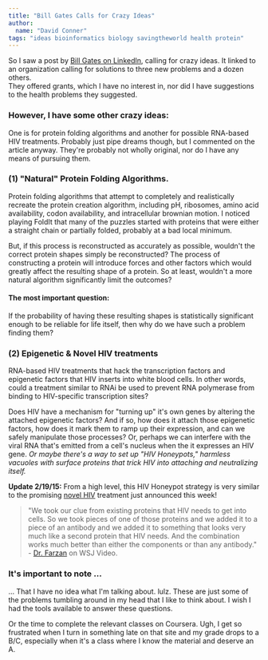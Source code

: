 ```yaml
---
title: "Bill Gates Calls for Crazy Ideas"
author:
  name: "David Conner"
tags: "ideas bioinformatics biology savingtheworld health protein"
---
```


So I saw a post by [Bill Gates on LinkedIn](https://www.linkedin.com/pulse/article/20141021225933-251749025-a-call-for-crazy-ideas), 
calling for crazy ideas.  It linked to an organization calling for solutions to three new problems and a dozen others.  
They offered grants, which I have no interest in, nor did I have suggestions to the health problems they suggested.

### However, I have some other crazy ideas:

One is for protein folding algorithms and another for possible RNA-based HIV treatments. Probably just pipe dreams 
though, but I commented on the article anyway.  They're probably not wholly original, nor do I have any means of
pursuing them.

### (1) "Natural" Protein Folding Algorithms. 

Protein folding algorithms that attempt to completely and realistically recreate the protein creation algorithm, 
including pH, ribosomes, amino acid availability, codon availability, and intracellular brownian motion.  I noticed 
playing FoldIt that many of the puzzles started with proteins that were either a straight chain or partially folded, 
probably at a bad local minimum. 

But, if this process is reconstructed as accurately as possible, wouldn't the correct protein shapes simply be 
reconstructed? The process of constructing a protein will introduce forces and other factors which would greatly 
affect the resulting shape of a protein. So at least, wouldn't a more natural algorithm significantly limit the outcomes? 

#### The most important question:

If the probability of having these resulting shapes is statistically significant enough to be 
reliable for life itself, then why do we have such a problem finding them?

### (2) Epigenetic & Novel HIV treatments

RNA-based HIV treatments that hack the transcription factors and epigenetic factors that HIV inserts into white blood 
cells. In other words, could a treatment similar to RNAi be used to prevent RNA polymerase from binding to HIV-specific 
transcription sites? 

Does HIV have a mechanism for "turning up" it's own genes by altering the attached epigenetic 
factors? And if so, how does it attach those epigenetic factors, how does it mark them to ramp up their expression, 
and can we safely manipulate those processes? Or, perhaps we can interfere with the viral RNA that's emitted from a 
cell's nucleus when the it expresses an HIV gene. *Or maybe there's a way to set up "HIV Honeypots," harmless vacuoles 
with surface proteins that trick HIV into attaching and neutralizing itself.*

**Update 2/19/15:** From a high level, this HIV Honeypot strategy is very similar to the promising [novel HIV](http://www.latimes.com/science/sciencenow/la-sci-sn-hiv-vaccine-20150217-story.html) treatment just announced this week!

> "We took our clue from existing proteins that HIV needs to get into cells.  So we took pieces of one of those proteins and we added it to a piece of an antibody and we added it to something that looks very much like a second protein that HIV needs.  And the combination works much better than either the components or than any antibody." - [Dr. Farzan](http://www.wsj.com/video/molecule-shows-ability-to-block-aids-virus/CDD968BE-D773-44F3-8788-C22219D0A838.html) on WSJ Video.

### It's important to note ...

... That I have no idea what I'm talking about. lulz.  These are just some of the problems tumbling around in my head
that I like to think about.  I wish I had the tools available to answer these questions. 

Or the time to complete the relevant classes on Coursera.  Ugh, I get so frustrated when I turn in something late on that site 
and my grade drops to a B/C, especially when it's a class where I know the material and deserve an A. 